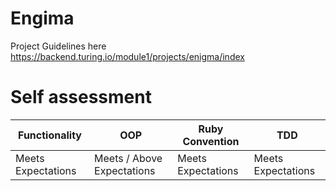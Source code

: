 # Engima

Project Guidelines here https://backend.turing.io/module1/projects/enigma/index

# Self assessment 
| Functionality     | OOP | Ruby Convention | TDD |
| ----------- | ----------- | ----------- | -----------
| Meets Expectations    |Meets / Above  Expectations       | Meets Expectations | Meets Expectations|
